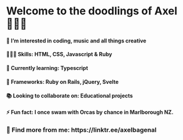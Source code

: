 <h1> Welcome to the doodlings of Axel 👨🏻‍💻 </h1>

#### 👀 I’m interested in coding, music and all things creative
#### 👨🏻‍💻 Skills: HTML, CSS, Javascript & Ruby
#### 📑 Currently learning: Typescript
#### 🧮 Frameworks: **Ruby on Rails, jQuery, Svelte**
#### 📚 Looking to collaborate on: Educational projects
#### ⚡ Fun fact: I once swam with Orcas by chance in Marlborough NZ.

<h3>🔗 Find more from me: https://linktr.ee/axelbagenal</h3>


<!---
axelb152/axelb152 is a ✨ special ✨ repository because its `README.md` (this file) appears on your GitHub profile.
You can click the Preview link to take a look at your changes.
--->
